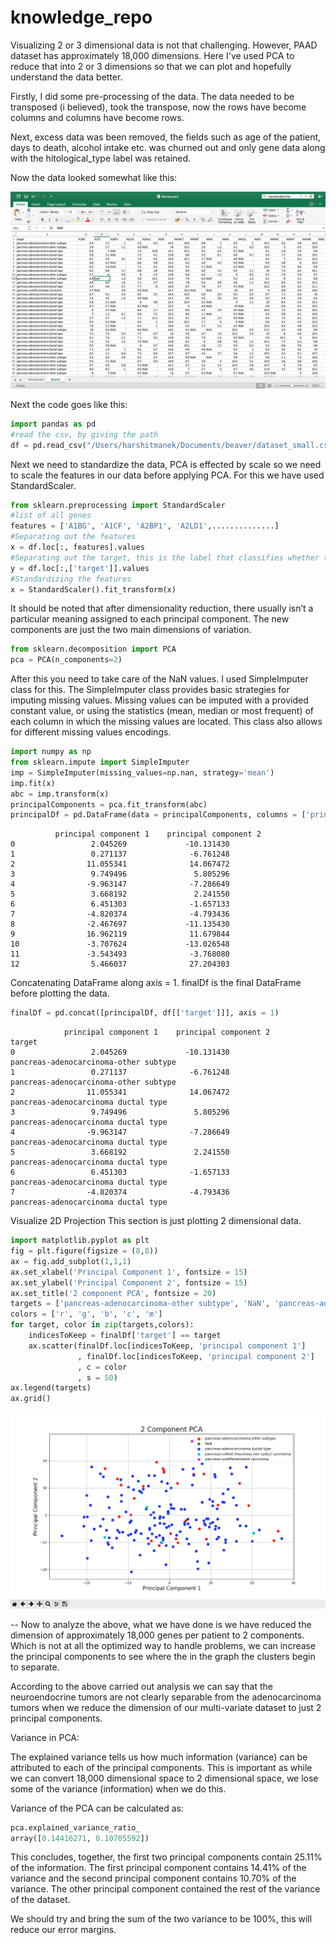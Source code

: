 # knowledge_repo

Visualizing 2 or 3 dimensional data is not that challenging. However, PAAD dataset has approximately 18,000 dimensions. Here I've used PCA to reduce that into 2 or 3 dimensions so that we can plot and hopefully understand the data better.

Firstly, I did some pre-processing of the data. The data needed to be transposed (i believed), took the transpose, now the rows have become columns and columns have become rows.

Next, excess data was been removed, the fields such as age of the patient, days to death, alcohol intake etc. was churned out and only gene data along with the hitological_type label was retained.

Now the data looked somewhat like this:

![Screenshot](screenshot1.png)

Next the code goes like this:
```python
import pandas as pd
#read the csv, by giving the path
df = pd.read_csv("/Users/harshitmanek/Documents/beaver/dataset_small.csv")
```
Next we need to standardize the data,
PCA is effected by scale so we need to scale the features in our data before applying PCA. For this we have used StandardScaler.

```python
from sklearn.preprocessing import StandardScaler
#list of all genes
features = ['A1BG', 'A1CF', 'A2BP1', 'A2LD1',..............]
#Separating out the features
x = df.loc[:, features].values
#Separating out the target, this is the label that classifies whether the patient has adenocarcinoma tumor or neuroendocrine tumor. this is basically the histology_type
y = df.loc[:,['target']].values
#Standardizing the features
x = StandardScaler().fit_transform(x)
```

It should be noted that after dimensionality reduction, there usually isn’t a particular meaning assigned to each principal component. The new components are just the two main dimensions of variation.

```python
from sklearn.decomposition import PCA
pca = PCA(n_components=2)
```
After this you need to take care of the NaN values. I used SimpleImputer class for this. The SimpleImputer class provides basic strategies for imputing missing values. Missing values can be imputed with a provided constant value, or using the statistics (mean, median or most frequent) of each column in which the missing values are located. This class also allows for different missing values encodings.

```python
import numpy as np
from sklearn.impute import SimpleImputer
imp = SimpleImputer(missing_values=np.nan, strategy='mean')
imp.fit(x)
abc = imp.transform(x)
principalComponents = pca.fit_transform(abc)
principalDf = pd.DataFrame(data = principalComponents, columns = ['principal component 1','principal component 2'])
```
```
          principal component 1    principal component 2
0                 2.045269             -10.131430
1                 0.271137              -6.761248
2                11.055341              14.067472
3                 9.749496               5.805296
4                -9.963147              -7.286649
5                 3.668192               2.241550
6                 6.451303              -1.657133
7                -4.820374              -4.793436
8                -2.467697             -11.135430
9                16.962119              11.679844
10               -3.707624             -13.026548
11               -3.543493              -3.768080
12                5.466037              27.204303
```

Concatenating DataFrame along axis = 1. finalDf is the final DataFrame before plotting the data.

```python
finalDf = pd.concat([principalDf, df[['target']]], axis = 1)
```

```
            principal component 1    principal component 2                        target
0                 2.045269             -10.131430             pancreas-adenocarcinoma-other subtype
1                 0.271137              -6.761248             pancreas-adenocarcinoma-other subtype
2                11.055341              14.067472               pancreas-adenocarcinoma ductal type
3                 9.749496               5.805296               pancreas-adenocarcinoma ductal type
4                -9.963147              -7.286649               pancreas-adenocarcinoma ductal type
5                 3.668192               2.241550               pancreas-adenocarcinoma ductal type
6                 6.451303              -1.657133               pancreas-adenocarcinoma ductal type
7                -4.820374              -4.793436               pancreas-adenocarcinoma ductal type
```

Visualize 2D Projection
This section is just plotting 2 dimensional data. 

```python
import matplotlib.pyplot as plt
fig = plt.figure(figsize = (8,8))
ax = fig.add_subplot(1,1,1) 
ax.set_xlabel('Principal Component 1', fontsize = 15)
ax.set_ylabel('Principal Component 2', fontsize = 15)
ax.set_title('2 component PCA', fontsize = 20)
targets = ['pancreas-adenocarcinoma-other subtype', 'NaN', 'pancreas-adenocarcinoma ductal type', 'pancreas-colloid (mucinous non-cystic) carcinoma', 'pancreas-undifferentiated carcinoma']
colors = ['r', 'g', 'b', 'c', 'm']
for target, color in zip(targets,colors):
    indicesToKeep = finalDf['target'] == target
    ax.scatter(finalDf.loc[indicesToKeep, 'principal component 1']
               , finalDf.loc[indicesToKeep, 'principal component 2']
               , c = color
               , s = 50)
ax.legend(targets)
ax.grid()
```

![Screenshot](screenshot2.png)

-- Now to analyze the above, what we have done is we have reduced the dimension of approximately 18,000 genes per patient to 2 components. Which is not at all the optimized way to handle problems, we can increase the principal components to see where the in the graph the clusters begin to separate.

According to the above carried out analysis we can say that the neuroendocrine tumors are not clearly separable from the adenocarcinoma tumors when we reduce the dimension of our multi-variate dataset to just 2 principal components.

Variance in PCA:

The explained variance tells us how much information (variance) can be attributed to each of the principal components. This is important as while we can convert 18,000 dimensional space to 2 dimensional space, we lose some of the variance (information) when we do this.

Variance of the PCA can be calculated as:

```python
pca.explained_variance_ratio_
array([0.14416271, 0.10705592])
```

This concludes, together, the first two principal components contain 25.11% of the information. The first principal component contains 14.41% of the variance and the second principal component contains 10.70% of the variance. The other principal component contained the rest of the variance of the dataset.

We should try and bring the sum of the two variance to be 100%, this will reduce our error margins.



